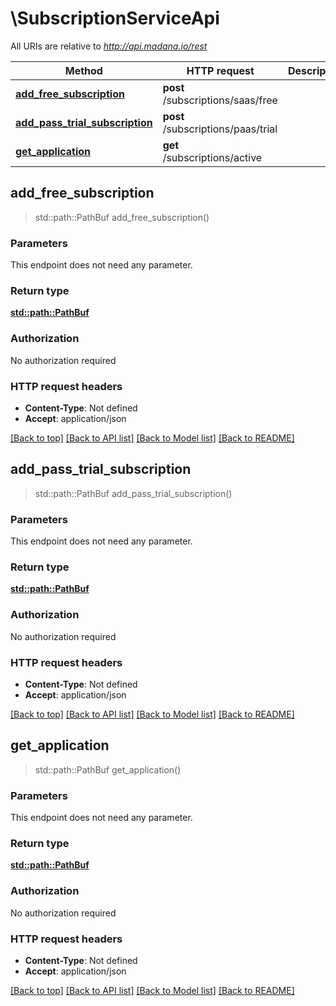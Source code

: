 # \SubscriptionServiceApi

All URIs are relative to *http://api.madana.io/rest*

Method | HTTP request | Description
------------- | ------------- | -------------
[**add_free_subscription**](SubscriptionServiceApi.md#add_free_subscription) | **post** /subscriptions/saas/free | 
[**add_pass_trial_subscription**](SubscriptionServiceApi.md#add_pass_trial_subscription) | **post** /subscriptions/paas/trial | 
[**get_application**](SubscriptionServiceApi.md#get_application) | **get** /subscriptions/active | 



## add_free_subscription

> std::path::PathBuf add_free_subscription()


### Parameters

This endpoint does not need any parameter.

### Return type

[**std::path::PathBuf**](std::path::PathBuf.md)

### Authorization

No authorization required

### HTTP request headers

- **Content-Type**: Not defined
- **Accept**: application/json

[[Back to top]](#) [[Back to API list]](../README.md#documentation-for-api-endpoints) [[Back to Model list]](../README.md#documentation-for-models) [[Back to README]](../README.md)


## add_pass_trial_subscription

> std::path::PathBuf add_pass_trial_subscription()


### Parameters

This endpoint does not need any parameter.

### Return type

[**std::path::PathBuf**](std::path::PathBuf.md)

### Authorization

No authorization required

### HTTP request headers

- **Content-Type**: Not defined
- **Accept**: application/json

[[Back to top]](#) [[Back to API list]](../README.md#documentation-for-api-endpoints) [[Back to Model list]](../README.md#documentation-for-models) [[Back to README]](../README.md)


## get_application

> std::path::PathBuf get_application()


### Parameters

This endpoint does not need any parameter.

### Return type

[**std::path::PathBuf**](std::path::PathBuf.md)

### Authorization

No authorization required

### HTTP request headers

- **Content-Type**: Not defined
- **Accept**: application/json

[[Back to top]](#) [[Back to API list]](../README.md#documentation-for-api-endpoints) [[Back to Model list]](../README.md#documentation-for-models) [[Back to README]](../README.md)

